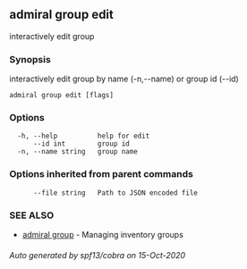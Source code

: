## admiral group edit

interactively edit group

### Synopsis

interactively edit group by name (-n,--name) or group id (--id)

```
admiral group edit [flags]
```

### Options

```
  -h, --help          help for edit
      --id int        group id
  -n, --name string   group name
```

### Options inherited from parent commands

```
      --file string   Path to JSON encoded file
```

### SEE ALSO

* [admiral group](admiral_group.md)	 - Managing inventory groups

###### Auto generated by spf13/cobra on 15-Oct-2020
